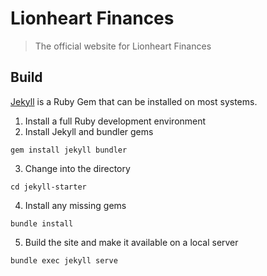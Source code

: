 # Lionheart Finances
> The official website for Lionheart Finances

## Build
[Jekyll](https://jekyllrb.com) is a Ruby Gem that can be installed on most systems.

1. Install a full Ruby development environment
2. Install Jekyll and bundler gems
```
gem install jekyll bundler
```
3. Change into the directory
```
cd jekyll-starter
```
4. Install any missing gems
```
bundle install
```
5. Build the site and make it available on a local server
```
bundle exec jekyll serve
```
